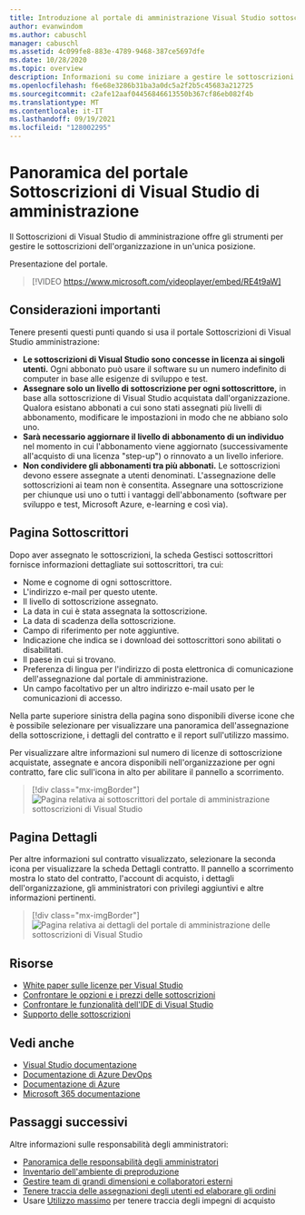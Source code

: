 ```yaml
---
title: Introduzione al portale di amministrazione Visual Studio sottoscrizioni | Visual Studio Mercato
author: evanwindom
ms.author: cabuschl
manager: cabuschl
ms.assetid: 4c099fe8-883e-4789-9468-387ce5697dfe
ms.date: 10/28/2020
ms.topic: overview
description: Informazioni su come iniziare a gestire le sottoscrizioni Visual Studio dell'organizzazione con il portale di amministrazione delle sottoscrizioni.
ms.openlocfilehash: f6e68e3286b31ba3a0dc5a2f2b5c45683a212725
ms.sourcegitcommit: c2afe12aaf04456846613550b367cf86eb082f4b
ms.translationtype: MT
ms.contentlocale: it-IT
ms.lasthandoff: 09/19/2021
ms.locfileid: "128002295"
---
```

# <a name="overview-of-the-visual-studio-subscriptions-administrator-portal"></a>Panoramica del portale Sottoscrizioni di Visual Studio di amministrazione

Il Sottoscrizioni di Visual Studio di amministrazione offre gli strumenti per gestire le sottoscrizioni dell'organizzazione in un'unica posizione. 

Presentazione del portale.

> [!VIDEO https://www.microsoft.com/videoplayer/embed/RE4t9aW]

## <a name="important-considerations"></a>Considerazioni importanti
Tenere presenti questi punti quando si usa il portale Sottoscrizioni di Visual Studio amministrazione:
- **Le sottoscrizioni di Visual Studio sono concesse in licenza ai singoli utenti.** Ogni abbonato può usare il software su un numero indefinito di computer in base alle esigenze di sviluppo e test.
- **Assegnare solo un livello di sottoscrizione per ogni sottoscrittore,** in base alla sottoscrizione di Visual Studio acquistata dall'organizzazione. Qualora esistano abbonati a cui sono stati assegnati più livelli di abbonamento, modificare le impostazioni in modo che ne abbiano solo uno.
- **Sarà necessario aggiornare il livello di abbonamento di un individuo** nel momento in cui l'abbonamento viene aggiornato (successivamente all'acquisto di una licenza "step-up") o rinnovato a un livello inferiore.
- **Non condividere gli abbonamenti tra più abbonati.** Le sottoscrizioni devono essere assegnate a utenti denominati.  L'assegnazione delle sottoscrizioni ai team non è consentita.  Assegnare una sottoscrizione per chiunque usi uno o tutti i vantaggi dell'abbonamento (software per sviluppo e test, Microsoft Azure, e-learning e così via).

## <a name="the-subscribers-page"></a>Pagina Sottoscrittori
Dopo aver assegnato le sottoscrizioni, la scheda Gestisci sottoscrittori fornisce informazioni dettagliate sui sottoscrittori, tra cui:
- Nome e cognome di ogni sottoscrittore.
- L'indirizzo e-mail per questo utente.
- Il livello di sottoscrizione assegnato.
- La data in cui è stata assegnata la sottoscrizione.
- La data di scadenza della sottoscrizione.
- Campo di riferimento per note aggiuntive.
- Indicazione che indica se i download dei sottoscrittori sono abilitati o disabilitati.
- Il paese in cui si trovano.
- Preferenza di lingua per l'indirizzo di posta elettronica di comunicazione dell'assegnazione dal portale di amministrazione.
- Un campo facoltativo per un altro indirizzo e-mail usato per le comunicazioni di accesso.

Nella parte superiore sinistra della pagina sono disponibili diverse icone che è possibile selezionare per visualizzare una panoramica dell'assegnazione della sottoscrizione, i dettagli del contratto e il report sull'utilizzo massimo.

Per visualizzare altre informazioni sul numero di licenze di sottoscrizione acquistate, assegnate e ancora disponibili nell'organizzazione per ogni contratto, fare clic sull'icona in alto per abilitare il pannello a scorrimento.
> [!div class="mx-imgBorder"]
> ![Pagina relativa ai sottoscrittori del portale di amministrazione sottoscrizioni di Visual Studio](_img/using-admin-portal/subscribers-page.png "La pagina sottoscrittori mostra i conteggi delle sottoscrizioni per tipo.")

## <a name="the-details-page"></a>Pagina Dettagli
Per altre informazioni sul contratto visualizzato, selezionare la seconda icona per visualizzare la scheda Dettagli contratto. Il pannello a scorrimento mostra lo stato del contratto, l'account di acquisto, i dettagli dell'organizzazione, gli amministratori con privilegi aggiuntivi e altre informazioni pertinenti.
> [!div class="mx-imgBorder"]
> ![Pagina relativa ai dettagli del portale di amministrazione delle sottoscrizioni di Visual Studio](_img/using-admin-portal/details-page.png "Nella pagina dei dettagli vengono visualizzate le informazioni sul contratto, inclusi i nomi degli amministratori con privilegi aggiuntivi.")

## <a name="resources"></a>Risorse
- [White paper sulle licenze per Visual Studio](https://visualstudio.microsoft.com/wp-content/uploads/2019/06/Visual-Studio-Licensing-Whitepaper-May-2019.pdf)
- [Confrontare le opzioni e i prezzi delle sottoscrizioni](https://visualstudio.microsoft.com/vs/pricing)
- [Confrontare le funzionalità dell'IDE di Visual Studio](https://visualstudio.microsoft.com/vs/compare)
- [Supporto delle sottoscrizioni](https://visualstudio.microsoft.com/subscriptions/support/)

## <a name="see-also"></a>Vedi anche
- [Visual Studio documentazione](/visualstudio/)
- [Documentazione di Azure DevOps](/azure/devops/)
- [Documentazione di Azure](/azure/)
- [Microsoft 365 documentazione](/microsoft-365/)

## <a name="next-steps"></a>Passaggi successivi
Altre informazioni sulle responsabilità degli amministratori:
- [Panoramica delle responsabilità degli amministratori](admin-responsibilities.md)
- [Inventario dell'ambiente di preproduzione](admin-inventory.md)
- [Gestire team di grandi dimensioni e collaboratori esterni](manage-teams.md)
- [Tenere traccia delle assegnazioni degli utenti ed elaborare gli ordini](assignments-orders.md)
- Usare [Utilizzo massimo](maximum-usage.md) per tenere traccia degli impegni di acquisto
